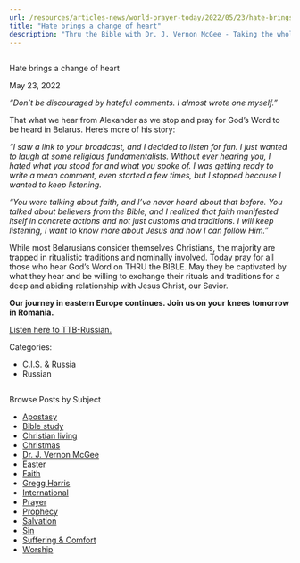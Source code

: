 ```yaml
---
url: /resources/articles-news/world-prayer-today/2022/05/23/hate-brings-a-change-of-heart
title: "Hate brings a change of heart"
description: "Thru the Bible with Dr. J. Vernon McGee - Taking the whole Word to the whole world"
---
```







## 
 Hate brings a change of heart


May 23, 2022
![]()




*“Don’t be discouraged by hateful comments. I almost wrote one myself.”*

That what we hear from Alexander as we stop and pray for God’s Word to be heard in Belarus. Here’s more of his story: 

*“I saw a link to your broadcast, and I decided to listen for fun. I just wanted to laugh at some religious fundamentalists. Without ever hearing you, I hated what you stood for and what you spoke of. I was getting ready to write a mean comment, even started a few times, but I stopped because I wanted to keep listening.*

*“You were talking about faith, and I’ve never heard about that before. You talked about believers from the Bible, and I realized that faith manifested itself in concrete actions and not just customs and traditions. I will keep listening, I want to know more about Jesus and how I can follow Him.”*

While most Belarusians consider themselves Christians, the majority are trapped in ritualistic traditions and nominally involved. Today pray for all those who hear God’s Word on THRU the BIBLE. May they be captivated by what they hear and be willing to exchange their rituals and traditions for a deep and abiding relationship with Jesus Christ, our Savior.

**Our journey in eastern Europe continues. Join us on your knees tomorrow in Romania.**

[Listen here to TTB-Russian.](https://ttb.twr.org/home/day,1193/language,RUS)



Categories: 


* C.I.S. & Russia
* Russian









## 
 Browse Posts by Subject


* [Apostasy](/resources/articles-news/-in-tags/tags/Apostasy)
* [Bible study](/resources/articles-news/-in-tags/tags/Bible-study)
* [Christian living](/resources/articles-news/-in-tags/tags/Christian-living)
* [Christmas](/resources/articles-news/-in-tags/tags/Christmas)
* [Dr. J. Vernon McGee](/resources/articles-news/-in-tags/tags/Dr-J-Vernon-McGee)
* [Easter](/resources/articles-news/-in-tags/tags/easter)
* [Faith](/resources/articles-news/-in-tags/tags/Faith)
* [Gregg Harris](/resources/articles-news/-in-tags/tags/Gregg-Harris)
* [International](/resources/articles-news/-in-tags/tags/International)
* [Prayer](/resources/articles-news/-in-tags/tags/prayer)
* [Prophecy](/resources/articles-news/-in-tags/tags/Prophecy)
* [Salvation](/resources/articles-news/-in-tags/tags/Salvation)
* [Sin](/resources/articles-news/-in-tags/tags/sin)
* [Suffering & Comfort](/resources/articles-news/-in-tags/tags/Suffering-Comfort)
* [Worship](/resources/articles-news/-in-tags/tags/worship)






